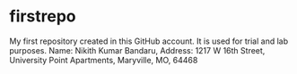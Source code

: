 # firstrepo
My first repository created in this GitHub account. It is used for trial and lab purposes.
Name: Nikith Kumar Bandaru, Address: 1217 W 16th Street, University Point Apartments, Maryville, MO, 64468
